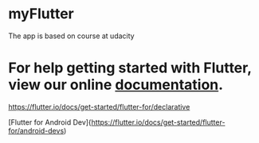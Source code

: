 
# myFlutter

The app is based on course at udacity

For help getting started with Flutter, view our online
[documentation](https://flutter.io/).
=======

https://flutter.io/docs/get-started/flutter-for/declarative

[Flutter for Android Dev]{https://flutter.io/docs/get-started/flutter-for/android-devs)



